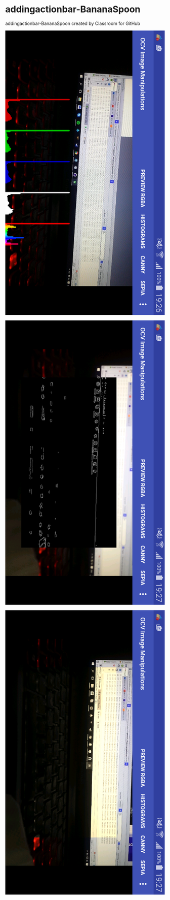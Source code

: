 # addingactionbar-BananaSpoon
addingactionbar-BananaSpoon created by Classroom for GitHub


![alt tag](https://github.com/DeLaSalleUniversity-Manila/addingactionbar-BananaSpoon/blob/master/device-2015-12-07-192703.png)

![alt tag](https://github.com/DeLaSalleUniversity-Manila/addingactionbar-BananaSpoon/blob/master/device-2015-12-07-192719.png)

![alt tag](https://github.com/DeLaSalleUniversity-Manila/addingactionbar-BananaSpoon/blob/master/device-2015-12-07-192733.png)
